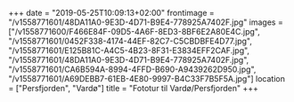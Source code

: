 ﻿+++
date = "2019-05-25T10:09:13+02:00"
frontimage = "/v1558771601/48DA11A0-9E3D-4D71-B9E4-778925A7402F.jpg"
images = ["/v1558771600/F466E84F-09D5-4A6F-8ED3-8BF6E2A80E4C.jpg", "/v1558771601/0452F338-4174-44EF-82C7-C5CBDBFE4D77.jpg", "/v1558771601/E125B81C-A4C5-4B23-8F31-E3834EFF2CAF.jpg", "/v1558771601/48DA11A0-9E3D-4D71-B9E4-778925A7402F.jpg", "/v1558771601/CA6B594A-8994-4FFD-B690-A9439262D950.jpg", "/v1558771601/A69DEBB7-61EB-4E80-9997-B4C33F7B5F5A.jpg"]
location = ["Persfjorden", "Vardø"]
title = "Fototur til Vardø/Persfjorden"
+++
